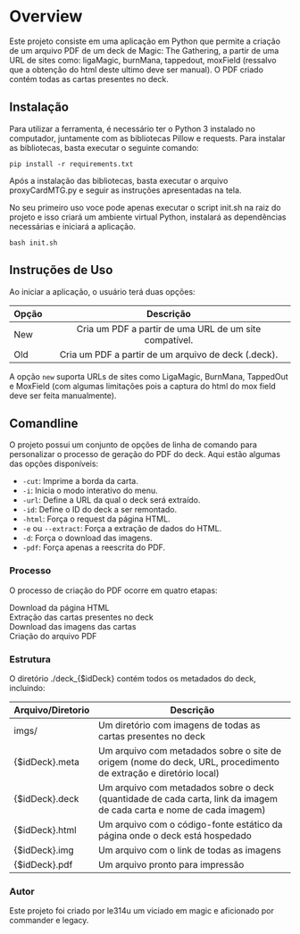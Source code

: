 # Overview

Este projeto consiste em uma aplicação em Python que permite a criação de um arquivo PDF de um deck de Magic: The Gathering, a partir de uma URL de sites como: ligaMagic, burnMana, tappedout, moxField (ressalvo que a obtenção do html deste ultimo deve ser manual). O PDF criado contém todas as cartas presentes no deck.

## Instalação

Para utilizar a ferramenta, é necessário ter o Python 3 instalado no computador, juntamente com as bibliotecas Pillow e requests. Para instalar as bibliotecas, basta executar o seguinte comando:

```pip install -r requirements.txt```

Após a instalação das bibliotecas, basta executar o arquivo proxyCardMTG.py e seguir as instruções apresentadas na tela.

No seu primeiro uso voce pode apenas executar o script init.sh na raiz do projeto e isso  criará um ambiente virtual Python, instalará as dependências necessárias e iniciará a aplicação.

```bash init.sh```

## Instruções de Uso

Ao iniciar a aplicação, o usuário terá duas opções:

| Opção  | Descrição                                                |
|--------|:--------------------------------------------------------:|
| New    | Cria um PDF a partir de uma URL de um site compatível.   |
| Old    | Cria um PDF a partir de um arquivo de deck (.deck).      |

A opção `new` suporta URLs de sites como LigaMagic, BurnMana, TappedOut e MoxField (com algumas limitações pois a captura do html do mox field deve ser feita manualmente).


## Comandline

O projeto possui um conjunto de opções de linha de comando para personalizar o processo de geração do PDF do deck. Aqui estão algumas das opções disponíveis:

- `-cut`: Imprime a borda da carta.
- `-i`: Inicia o modo interativo do menu.
- `-url`: Define a URL da qual o deck será extraído.
- `-id`: Define o ID do deck a ser remontado.
- `-html`: Força o request da página HTML.
- `-e` ou `--extract`: Força a extração de dados do HTML.
- `-d`: Força o download das imagens.
- `-pdf`: Força apenas a reescrita do PDF.


### Processo

O processo de criação do PDF ocorre em quatro etapas:

Download da página HTML  
Extração das cartas presentes no deck  
Download das imagens das cartas  
Criação do arquivo PDF  

### Estrutura
O diretório ./deck_{$idDeck} contém todos os metadados do deck, incluindo:

| Arquivo/Diretorio | Descrição |
| --- | --- |
| imgs/ | Um diretório com imagens de todas as cartas presentes no deck |
| {$idDeck}.meta | Um arquivo com metadados sobre o site de origem (nome do deck, URL, procedimento de extração e diretório local) |
| {$idDeck}.deck | Um arquivo com metadados sobre o deck (quantidade de cada carta, link da imagem de cada carta e nome de cada imagem) |
| {$idDeck}.html | Um arquivo com o código-fonte estático da página onde o deck está hospedado |
| {$idDeck}.img | Um arquivo com o link de todas as imagens |
| {$idDeck}.pdf | Um arquivo pronto para impressão |


### Autor
Este projeto foi criado por le314u um viciado em magic e aficionado por commander e legacy.


